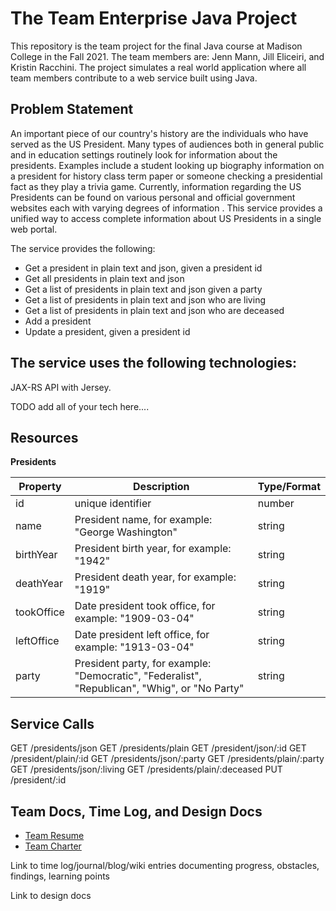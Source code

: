 # The Team Enterprise Java Project

This repository is the team project for the final Java course at Madison College in the Fall 2021. The team members are: Jenn Mann, Jill Eliceiri, and Kristin Racchini. The project simulates a real world application where all team members contribute to a web service built using Java.
## Problem Statement
An important piece of our country's history are the individuals who have served as the US President. Many types of audiences both in general public and in education settings routinely look for information about the presidents. Examples include a student looking up biography information on a president for history class term paper or someone checking a presidential fact as they play a trivia game.  Currently, information regarding the US Presidents can be found on various personal and official government websites each with varying degrees of information . This service provides a unified way to access complete information about US Presidents in a single web portal.  

The service provides the following:

* Get a president in plain text and json, given a president id
* Get all presidents in plain text and json
* Get a list of presidents in plain text and json given a party
* Get a list of presidents in plain text and json who are living
* Get a list of presidents in plain text and json who are deceased
* Add a president
* Update a president, given a president id


## The service uses the following technologies:
JAX-RS API with Jersey.

TODO add all of your tech here....

## Resources
**Presidents**

| Property  | Description   |  Type/Format |
|---|---|---|
| id   | unique identifier  | number  |
| name  | President name, for example: "George Washington"  | string  |
| birthYear  | President birth year, for example: "1942"  | string  |
| deathYear  | President death year, for example: "1919"  | string  |
| tookOffice  | Date president took office, for example: "1909-03-04"  | string  |
| leftOffice  | Date president left office, for example: "1913-03-04"  | string  |
| party  | President party, for example: "Democratic", "Federalist", "Republican", "Whig", or "No Party"  | string  |

## Service Calls
GET /presidents/json
GET /presidents/plain
GET /president/json/:id
GET /president/plain/:id
GET /presidents/json/:party
GET /presidents/plain/:party
GET /presidents/json/:living
GET /presidents/plain/:deceased
PUT /president/:id


## Team Docs, Time Log, and Design Docs
* [Team Resume](docs/TeamResume.md)
* [Team Charter](docs/TeamCharter.md)


Link to time log/journal/blog/wiki entries documenting progress, obstacles, findings, learning points

Link to design docs